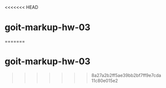 <<<<<<< HEAD

# goit-markup-hw-03

=======

# goit-markup-hw-03

> > > > > > > 8a27a2b2ff5ae39bb2bf7ff9e7cda11c80e015e2
